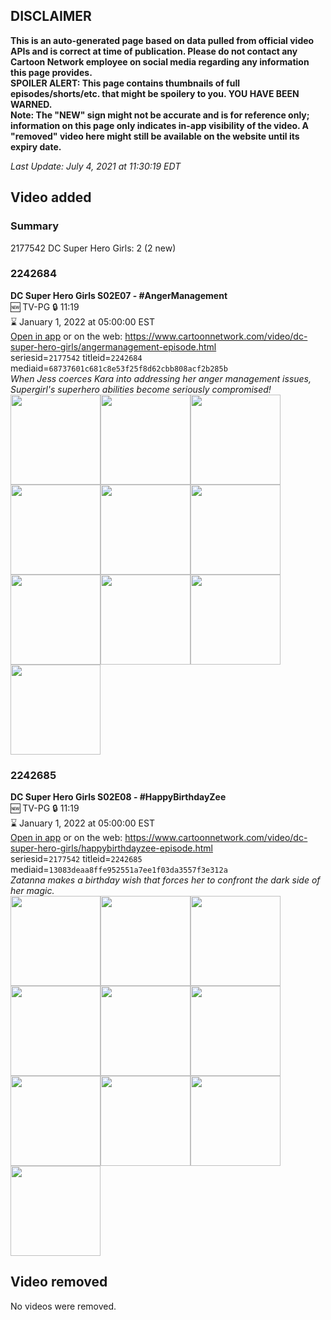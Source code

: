 ## DISCLAIMER
**This is an auto-generated page based on data pulled from official video APIs and is correct at time of publication. Please do not contact any Cartoon Network employee on social media regarding any information this page provides.**  
**SPOILER ALERT: This page contains thumbnails of full episodes/shorts/etc. that might be spoilery to you. YOU HAVE BEEN WARNED.**  
**Note: The "NEW" sign might not be accurate and is for reference only; information on this page only indicates in-app visibility of the video. A "removed" video here might still be available on the website until its expiry date.**  

_Last Update: July 4, 2021 at 11:30:19 EDT_
## Video added
### Summary
2177542 DC Super Hero Girls: 2 (2 new)  
### 2242684
**DC Super Hero Girls S02E07 - #AngerManagement**  
🆕 TV-PG 🔒 11:19  
⌛ January 1, 2022 at 05:00:00 EST  
[Open in app](https://cnvideo.sercomkc.org/redirector.html?type=cnapp&seriesid=2177542&titleid=2242684&mediaid=68737601c681c8e53f25f8d62cbb808acf2b285b) or on the web: https://www.cartoonnetwork.com/video/dc-super-hero-girls/angermanagement-episode.html  
seriesid=`2177542` titleid=`2242684` mediaid=`68737601c681c8e53f25f8d62cbb808acf2b285b`  
_When Jess coerces Kara into addressing her anger management issues, Supergirl's superhero abilities become seriously compromised!_  
<a href="https://s3.amazonaws.com/cartoonorchestrator/2242684_001_1280x720.jpg"><img src="https://s3.amazonaws.com/cartoonorchestrator/2242684_001_640x360.jpg" height="144px" /></a><a href="https://s3.amazonaws.com/cartoonorchestrator/2242684_002_1280x720.jpg"><img src="https://s3.amazonaws.com/cartoonorchestrator/2242684_002_640x360.jpg" height="144px" /></a><a href="https://s3.amazonaws.com/cartoonorchestrator/2242684_003_1280x720.jpg"><img src="https://s3.amazonaws.com/cartoonorchestrator/2242684_003_640x360.jpg" height="144px" /></a><a href="https://s3.amazonaws.com/cartoonorchestrator/2242684_004_1280x720.jpg"><img src="https://s3.amazonaws.com/cartoonorchestrator/2242684_004_640x360.jpg" height="144px" /></a><a href="https://s3.amazonaws.com/cartoonorchestrator/2242684_005_1280x720.jpg"><img src="https://s3.amazonaws.com/cartoonorchestrator/2242684_005_640x360.jpg" height="144px" /></a><a href="https://s3.amazonaws.com/cartoonorchestrator/2242684_006_1280x720.jpg"><img src="https://s3.amazonaws.com/cartoonorchestrator/2242684_006_640x360.jpg" height="144px" /></a><a href="https://s3.amazonaws.com/cartoonorchestrator/2242684_007_1280x720.jpg"><img src="https://s3.amazonaws.com/cartoonorchestrator/2242684_007_640x360.jpg" height="144px" /></a><a href="https://s3.amazonaws.com/cartoonorchestrator/2242684_008_1280x720.jpg"><img src="https://s3.amazonaws.com/cartoonorchestrator/2242684_008_640x360.jpg" height="144px" /></a><a href="https://s3.amazonaws.com/cartoonorchestrator/2242684_009_1280x720.jpg"><img src="https://s3.amazonaws.com/cartoonorchestrator/2242684_009_640x360.jpg" height="144px" /></a><a href="https://s3.amazonaws.com/cartoonorchestrator/2242684_010_1280x720.jpg"><img src="https://s3.amazonaws.com/cartoonorchestrator/2242684_010_640x360.jpg" height="144px" /></a>
### 2242685
**DC Super Hero Girls S02E08 - #HappyBirthdayZee**  
🆕 TV-PG 🔒 11:19  
⌛ January 1, 2022 at 05:00:00 EST  
[Open in app](https://cnvideo.sercomkc.org/redirector.html?type=cnapp&seriesid=2177542&titleid=2242685&mediaid=13083deaa8ffe952551a7ee1f03da3557f3e312a) or on the web: https://www.cartoonnetwork.com/video/dc-super-hero-girls/happybirthdayzee-episode.html  
seriesid=`2177542` titleid=`2242685` mediaid=`13083deaa8ffe952551a7ee1f03da3557f3e312a`  
_Zatanna makes a birthday wish that forces her to confront the dark side of her magic._  
<a href="https://s3.amazonaws.com/cartoonorchestrator/2242685_001_1280x720.jpg"><img src="https://s3.amazonaws.com/cartoonorchestrator/2242685_001_640x360.jpg" height="144px" /></a><a href="https://s3.amazonaws.com/cartoonorchestrator/2242685_002_1280x720.jpg"><img src="https://s3.amazonaws.com/cartoonorchestrator/2242685_002_640x360.jpg" height="144px" /></a><a href="https://s3.amazonaws.com/cartoonorchestrator/2242685_003_1280x720.jpg"><img src="https://s3.amazonaws.com/cartoonorchestrator/2242685_003_640x360.jpg" height="144px" /></a><a href="https://s3.amazonaws.com/cartoonorchestrator/2242685_004_1280x720.jpg"><img src="https://s3.amazonaws.com/cartoonorchestrator/2242685_004_640x360.jpg" height="144px" /></a><a href="https://s3.amazonaws.com/cartoonorchestrator/2242685_005_1280x720.jpg"><img src="https://s3.amazonaws.com/cartoonorchestrator/2242685_005_640x360.jpg" height="144px" /></a><a href="https://s3.amazonaws.com/cartoonorchestrator/2242685_006_1280x720.jpg"><img src="https://s3.amazonaws.com/cartoonorchestrator/2242685_006_640x360.jpg" height="144px" /></a><a href="https://s3.amazonaws.com/cartoonorchestrator/2242685_007_1280x720.jpg"><img src="https://s3.amazonaws.com/cartoonorchestrator/2242685_007_640x360.jpg" height="144px" /></a><a href="https://s3.amazonaws.com/cartoonorchestrator/2242685_008_1280x720.jpg"><img src="https://s3.amazonaws.com/cartoonorchestrator/2242685_008_640x360.jpg" height="144px" /></a><a href="https://s3.amazonaws.com/cartoonorchestrator/2242685_009_1280x720.jpg"><img src="https://s3.amazonaws.com/cartoonorchestrator/2242685_009_640x360.jpg" height="144px" /></a><a href="https://s3.amazonaws.com/cartoonorchestrator/2242685_010_1280x720.jpg"><img src="https://s3.amazonaws.com/cartoonorchestrator/2242685_010_640x360.jpg" height="144px" /></a>
## Video removed
No videos were removed.  
